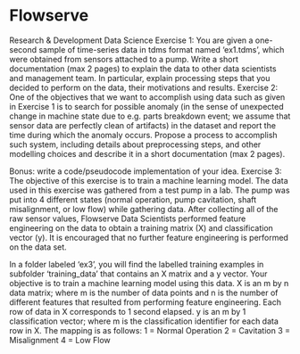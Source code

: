 # Flowserve
Research &amp; Development Data Science
Exercise 1: You are given a one-second sample of time-series data in tdms format named ‘ex1.tdms’, which were obtained from sensors attached to a pump. Write a short documentation (max 2 pages) to explain the data to other data scientists and management team. In particular, explain processing steps that you decided to perform on the data, their motivations and results. 
 Exercise 2: One of the objectives that we want to accomplish using data such as given in Exercise 1 is to search for possible anomaly (in the sense of unexpected change in machine state due to e.g. parts breakdown event; we assume that sensor data are perfectly clean of artifacts) in the dataset and report the time during which the anomaly occurs. Propose a process to accomplish such system, including details about preprocessing steps, and other modelling choices and describe it in a short documentation (max 2 pages). 
 
Bonus: write a code/pseudocode implementation of your idea. 
 Exercise 3: The objective of this exercise is to train a machine learning model. The data used in this exercise was gathered from a test pump in a lab. The pump was put into 4 different states (normal operation, pump cavitation, shaft misalignment, or low flow) while gathering data. After collecting all of the raw sensor values, Flowserve Data Scientists performed feature engineering on the data to obtain a training matrix (X) and classification vector (y). It is encouraged that no further feature engineering is performed on the data set. 
 
In a folder labeled ‘ex3’, you will find the labelled training examples in subfolder ‘training_data’ that contains an X matrix and a y vector. Your objective is to train a machine learning model using this data. X is an m by n data matrix; where m is the number of data points and n is the number of different features that resulted from performing feature engineering. Each row of data in X corresponds to 1 second elapsed. y is an m by 1 classification vector; where m is the classification identifier for each data row in X. The mapping is as follows: 1 = Normal Operation 2 = Cavitation 3 = Misalignment 4 = Low Flow
